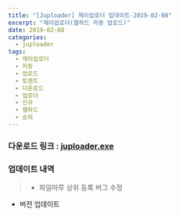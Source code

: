 ```yaml
---
title: "[Juploader] 제이업로더 업데이트-2019-02-08"
excerpt: "제이업로더(웹하드 자동 업로드)"
date: 2019-02-08
categories:
  - juploader
tags:
  - 제이업로더
  - 자동
  - 업로드
  - 토렌트
  - 다운로드
  - 업로더
  - 신규
  - 웹하드
  - 순위
---
```

### 다운로드 링크 : [juploader.exe](http://34.73.229.249/download/jloader)

### 업데이트 내역
>- 파일마루 상위 등록 버그 수정
- 버전 업데이트